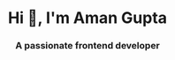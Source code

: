<h1 align="center">Hi 👋, I'm Aman Gupta</h1>
<h3 align="center">A passionate frontend developer</h3>

